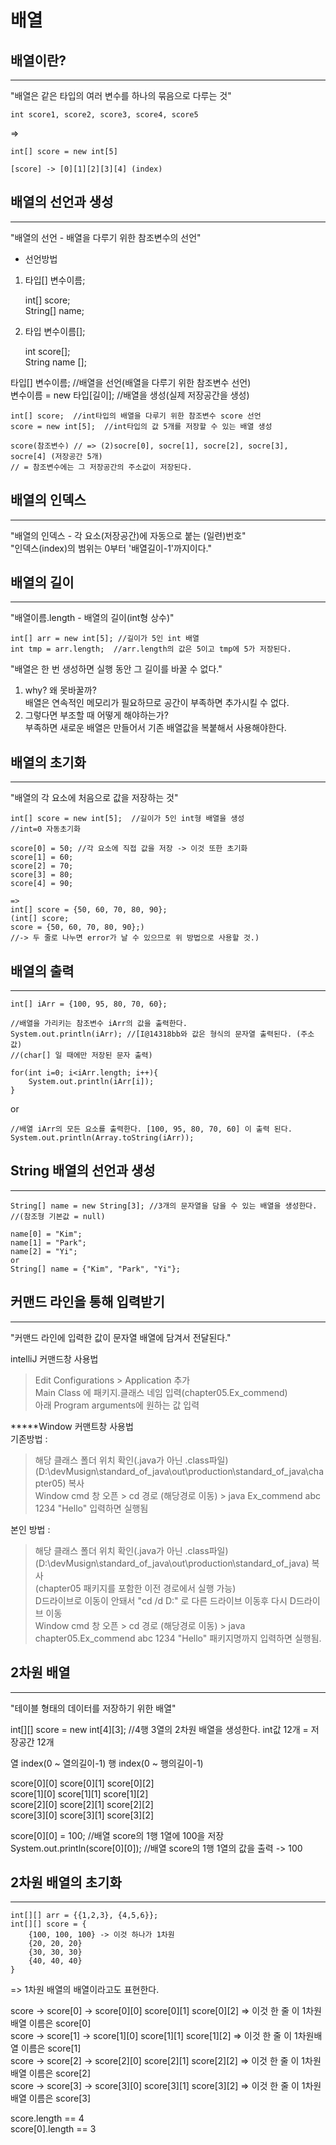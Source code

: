배열
=========================


배열이란?
---------
*****

"배열은 같은 타입의 여러 변수를 하나의 묶음으로 다루는 것"    

    int score1, score2, score3, score4, score5  
=>  

    int[] score = new int[5]

    [score] -> [0][1][2][3][4] (index)


배열의 선언과 생성
----------------
*****
"배열의 선언 - 배열을 다루기 위한 참조변수의 선언"  

* 선언방법

1. 타입[] 변수이름;  


    int[] score;  
    String[] name;  

2. 타입 변수이름[];  


    int score[];  
    String name [];  

타입[] 변수이름;  //배열을 선언(배열을 다루기 위한 참조변수 선언)    
변수이름 = new 타입[길이];  //배열을 생성(실제 저장공간을 생성)  


    int[] score;  //int타입의 배열을 다루기 위한 참조변수 score 선언  
    score = new int[5];  //int타입의 값 5개를 저장할 수 있는 배열 생성  

    score(참조변수) // => (2)socre[0], socre[1], socre[2], socre[3], socre[4] (저장공간 5개)  
    // = 참조변수에는 그 저장공간의 주소값이 저장된다.  


배열의 인덱스
----------------
*****
"배열의 인덱스 - 각 요소(저장공간)에 자동으로 붙는 (일련)번호"  
"인덱스(index)의 범위는 0부터 '배열길이-1'까지이다."  


배열의 길이
----------------
*****
"배열이름.length - 배열의 길이(int형 상수)"  

    int[] arr = new int[5]; //길이가 5인 int 배열  
    int tmp = arr.length;  //arr.length의 값은 5이고 tmp에 5가 저장된다.  

"배열은 한 번 생성하면 실행 동안 그 길이를 바꿀 수 없다."  
1. why? 왜 못바꿀까?  
배열은 연속적인 메모리가 필요하므로 공간이 부족하면 추가시킬 수 없다.    
2. 그렇다면 부조할 때 어떻게 해야하는가?  
부족하면 새로운 배열은 만들어서 기존 배열값을 복붙해서 사용해야한다.  


배열의 초기화
----------------------
*****
"배열의 각 요소에 처음으로 값을 저장하는 것"
    
    int[] score = new int[5];  //길이가 5인 int형 배열을 생성
    //int=0 자동초기화  

    score[0] = 50; //각 요소에 직접 값을 저장 -> 이것 또한 초기화  
    score[1] = 60;  
    score[2] = 70;  
    score[3] = 80;  
    score[4] = 90;  

    => 
    int[] score = {50, 60, 70, 80, 90};  
    (int[] score;
    score = {50, 60, 70, 80, 90};) 
    //-> 두 줄로 나누면 error가 날 수 있으므로 위 방법으로 사용할 것.)


배열의 출력
-----------------------
*****

    int[] iArr = {100, 95, 80, 70, 60};  

    //배열을 가리키는 참조변수 iArr의 값을 출력한다.  
    System.out.println(iArr); //[I@14318bb와 값은 형식의 문자열 출력된다. (주소값)  
    //(char[] 일 때에만 저장된 문자 출력)  

    for(int i=0; i<iArr.length; i++){  
        System.out.println(iArr[i]);  
    }

or

    //배열 iArr의 모든 요소를 출력한다. [100, 95, 80, 70, 60] 이 출력 된다.
    System.out.println(Array.toString(iArr));


String 배열의 선언과 생성
-----------------------
*****

    String[] name = new String[3]; //3개의 문자열을 담을 수 있는 배열을 생성한다.  
    //(참조형 기본값 = null)  

    name[0] = "Kim";  
    name[1] = "Park";  
    name[2] = "Yi";  
    or  
    String[] name = {"Kim", "Park", "Yi"};  



커맨드 라인을 통해 입력받기
----------------
*****
"커맨드 라인에 입력한 값이 문자열 배열에 담겨서 전달된다."
 
intelliJ 커맨드창 사용법    
> Edit Configurations > Application 추가  
> Main Class 에 패키지.클래스 네임 입력(chapter05.Ex_commend)  
> 아래 Program arguments에 원하는 값 입력


*****Window 커맨트창 사용법  
기존방법 :  
> 해당 클래스 폴더 위치 확인(.java가 아닌 .class파일)(D:\devMusign\standard_of_java\out\production\standard_of_java\chapter05) 복사  
> Window cmd 창 오픈 > cd 경로 (해당경로 이동) > java Ex_commend abc 1234 "Hello" 입력하면 실행됨

본인 방법 :
> 해당 클래스 폴더 위치 확인(.java가 아닌 .class파일)(D:\devMusign\standard_of_java\out\production\standard_of_java) 복사  
> (chapter05 패키지를 포함한 이전 경로에서 실행 가능)   
> D드라이브로 이동이 안돼서 "cd /d D:\" 로 다른 드라이브 이동후 다시 D드라이브 이동    
> Window cmd 창 오픈 > cd 경로 (해당경로 이동) > java chapter05.Ex_commend abc 1234 "Hello" 패키지명까지 입력하면 실행됨.


2차원 배열
--------------
*****
"테이블 형태의 데이터를 저장하기 위한 배열"  

int[][] score = new int[4][3]; //4행 3열의 2차원 배열을 생성한다. int값 12개 = 저장공간 12개

열 index(0 ~ 열의길이-1)
행 index(0 ~ 행의길이-1)

score[0][0] score[0][1] score[0][2]  
score[1][0] score[1][1] score[1][2]  
score[2][0] score[2][1] score[2][2]  
score[3][0] score[3][1] score[3][2]  

score[0][0] = 100;  //배열 score의 1행 1열에 100을 저장  
System.out.println(score[0][0]);  //배열 score의 1행 1열의 값을 출력 -> 100  


2차원 배열의 초기화
---------------
*****

    int[][] arr = {{1,2,3}, {4,5,6}};   
    int[][] score = {
        {100, 100, 100} -> 이것 하나가 1차원 
        {20, 20, 20}
        {30, 30, 30}
        {40, 40, 40}  
    } 
=> 1차원 배열의 배열이라고도 표현한다.

score -> score[0] -> score[0][0] score[0][1] score[0][2] => 이것 한 줄 이 1차원배열 이름은 score[0]  
score -> score[1] -> score[1][0] score[1][1] score[1][2] => 이것 한 줄 이 1차원배열 이름은 score[1]  
score -> score[2] -> score[2][0] score[2][1] score[2][2] => 이것 한 줄 이 1차원배열 이름은 score[2]  
score -> score[3] -> score[3][0] score[3][1] score[3][2] => 이것 한 줄 이 1차원배열 이름은 score[3]  

score.length == 4  
score[0].length == 3
















